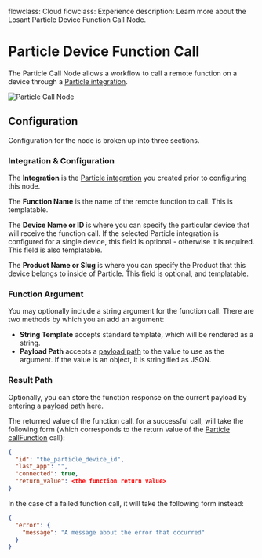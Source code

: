 flowclass: Cloud
flowclass: Experience
description: Learn more about the Losant Particle Device Function Call Node.

# Particle Device Function Call

The Particle Call Node allows a workflow to call a remote function on a device through a [Particle integration](/applications/integrations/#particle).

![Particle Call Node](/images/workflows/outputs/particle-call-node.png "Particle Call Node")

## Configuration

Configuration for the node is broken up into three sections.

### Integration & Configuration

The **Integration** is the [Particle integration](/applications/integrations/#particle) you created prior to configuring this node.

The **Function Name** is the name of the remote function to call. This is templatable.

The **Device Name or ID** is where you can specify the particular device that will receive the function call. If the selected Particle integration is configured for a single device, this field is optional - otherwise it is required. This field is also templatable.

The **Product Name or Slug** is where you can specify the Product that this device belongs to inside of Particle. This field is optional, and templatable.

### Function Argument

You may optionally include a string argument for the function call. There are two methods by which you an add an argument:

* **String Template** accepts standard template, which will be rendered as a string.
* **Payload Path** accepts a [payload path](/workflows/accessing-payload-data/#payload-paths) to the value to use as the argument. If the value is an object, it is stringified as JSON.

### Result Path

Optionally, you can store the function response on the current payload by entering a [payload path](/workflows/accessing-payload-data/#payload-paths) here.

The returned value of the function call, for a successful call, will take the following form (which corresponds to the return value of the [Particle callFunction](https://docs.particle.io/reference/javascript/#callfunction) call):

```json
{
  "id": "the_particle_device_id",
  "last_app": "",
  "connected": true,
  "return_value": <the function return value>
}
```

In the case of a failed function call, it will take the following form instead:

```json
{
  "error": {
    "message": "A message about the error that occurred"
  }
}
```
